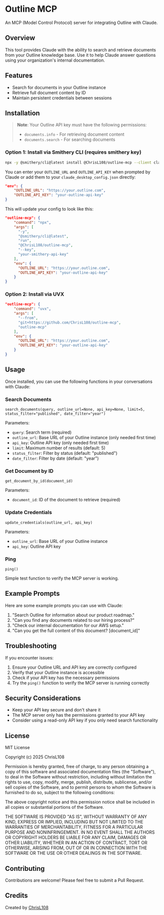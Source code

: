 # Outline MCP

An MCP (Model Control Protocol) server for integrating Outline with Claude.

## Overview

This tool provides Claude with the ability to search and retrieve documents from your Outline knowledge base. Use it to help Claude answer questions using your organization's internal documentation.

## Features

- Search for documents in your Outline instance
- Retrieve full document content by ID
- Maintain persistent credentials between sessions

## Installation

> **Note**: Your Outline API key must have the following permissions:
> - `documents.info` - For retrieving document content
> - `documents.search` - For searching documents

### Option 1: Install via Smithery CLI (requires smithery key)

```bash
npx -y @smithery/cli@latest install @ChrisL108/outline-mcp --client claude --key your-smithery-api-key
```

You can enter your `OUTLINE_URL` and `OUTLINE_API_KEY` when prompted by Claude or add them to your `claude_desktop_config.json` directly:

```json
"env": {
    "OUTLINE_URL": "https://your.outline.com",
    "OUTLINE_API_KEY": "your-outline-api-key"
}
```

This will update your config to look like this:

```json
"outline-mcp": {
    "command": "npx",
    "args": [
      "-y",
      "@smithery/cli@latest",
      "run",
      "@ChrisL108/outline-mcp",
      "--key",
      "your-smithery-api-key"
    ],
    "env": {
      "OUTLINE_URL": "https://your.outline.com",
      "OUTLINE_API_KEY": "your-outline-api-key"
    }
}
```

### Option 2: Install via UVX

```json
"outline-mcp": {
    "command": "uvx",
    "args": [
      "--from",
      "git+https://github.com/ChrisL108/outline-mcp",
      "outline-mcp"
    ],
    "env": {
      "OUTLINE_URL": "https://your.outline.com",
      "OUTLINE_API_KEY": "your-outline-api-key"
    }
}
```

## Usage

Once installed, you can use the following functions in your conversations with Claude:

### Search Documents

```
search_documents(query, outline_url=None, api_key=None, limit=5, status_filter="published", date_filter="year")
```

Parameters:
- `query`: Search term (required)
- `outline_url`: Base URL of your Outline instance (only needed first time)
- `api_key`: Outline API key (only needed first time)
- `limit`: Maximum number of results (default: 5)
- `status_filter`: Filter by status (default: "published")
- `date_filter`: Filter by date (default: "year")

### Get Document by ID

```
get_document_by_id(document_id)
```

Parameters:
- `document_id`: ID of the document to retrieve (required)

### Update Credentials

```
update_credentials(outline_url, api_key)
```

Parameters:
- `outline_url`: Base URL of your Outline instance
- `api_key`: Outline API key

### Ping

```
ping()
```

Simple test function to verify the MCP server is working.

## Example Prompts

Here are some example prompts you can use with Claude:

1. "Search Outline for information about our product roadmap."
2. "Can you find any documents related to our hiring process?"
3. "Check our internal documentation for our AWS setup."
4. "Can you get the full content of this document? [document_id]"

## Troubleshooting

If you encounter issues:

1. Ensure your Outline URL and API key are correctly configured
2. Verify that your Outline instance is accessible
3. Check if your API key has the necessary permissions
4. Try the `ping()` function to verify the MCP server is running correctly

## Security Considerations

- Keep your API key secure and don't share it
- The MCP server only has the permissions granted to your API key
- Consider using a read-only API key if you only need search functionality

## License

MIT License

Copyright (c) 2025 ChrisL108

Permission is hereby granted, free of charge, to any person obtaining a copy
of this software and associated documentation files (the "Software"), to deal
in the Software without restriction, including without limitation the rights
to use, copy, modify, merge, publish, distribute, sublicense, and/or sell
copies of the Software, and to permit persons to whom the Software is
furnished to do so, subject to the following conditions:

The above copyright notice and this permission notice shall be included in all
copies or substantial portions of the Software.

THE SOFTWARE IS PROVIDED "AS IS", WITHOUT WARRANTY OF ANY KIND, EXPRESS OR
IMPLIED, INCLUDING BUT NOT LIMITED TO THE WARRANTIES OF MERCHANTABILITY,
FITNESS FOR A PARTICULAR PURPOSE AND NONINFRINGEMENT. IN NO EVENT SHALL THE
AUTHORS OR COPYRIGHT HOLDERS BE LIABLE FOR ANY CLAIM, DAMAGES OR OTHER
LIABILITY, WHETHER IN AN ACTION OF CONTRACT, TORT OR OTHERWISE, ARISING FROM,
OUT OF OR IN CONNECTION WITH THE SOFTWARE OR THE USE OR OTHER DEALINGS IN THE
SOFTWARE.

## Contributing

Contributions are welcome! Please feel free to submit a Pull Request.

## Credits

Created by [ChrisL108](https://github.com/ChrisL108)